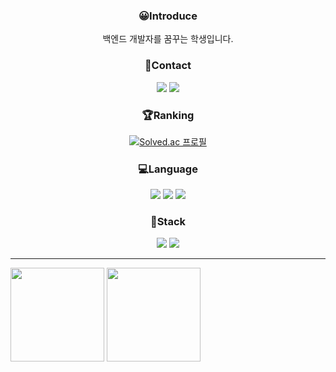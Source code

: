 <div align="center">

### 😀Introduce

<p>
  백엔드 개발자를 꿈꾸는 학생입니다.
  <br>
  
</p>

### 📧Contact

<p>
  <img src="https://img.shields.io/badge/-wsx2138%40gmail.com-critical?style=plastic&logo=Gmail&logoColor=#EA4335">
  <a href="https://mumat.tistory.com">
    <img src="https://img.shields.io/badge/-mumat.tistory.com-yellow?style-plastic&logo=Tistory&logoColor=white&labelColor=yellow&logoWidth=15">
  </a>
</p>

### 🏆Ranking

[![Solved.ac
프로필](http://mazassumnida.wtf/api/v2/generate_badge?boj=wsx2138)](https://solved.ac/wsx2138)

### 💻Language

<p>
  <img src="https://img.shields.io/badge/Python-3776AB?style=for-the-badge&logo=Python&logoColor=white&style=plastic">
  <img src="https://img.shields.io/badge/C++-00599C?style=for-the-badge&logo=c%2B%2B&logoColor=white&style=plastic">
  <img src="https://img.shields.io/badge/Java-007396?style=for-the-badge&logo=java&logoColor=white&style=plastic">
  
</p>

### 🔨Stack

<p>
  <img src="https://img.shields.io/badge/Django-092E20?style=for-the-badge&logo=Django&logoColor=white&style=plastic">
  <img src="https://img.shields.io/badge/Spring-6DB33F?style=for-the-badge&logo=Spring&logoColor=black&style=plastic">
</p>

---
  
</div>
<p>
  <img height="150em" src="https://github-readme-stats.vercel.app/api?username=mumat0103&show_icons=true&theme=shades-of-purple&include_all_commits=true&hide=stars&count_private=true">
  <img height="150em" src="https://github-readme-stats.vercel.app/api/top-langs/?username=mumat0103&layout=compact&theme=shades-of-purple&">
</p>

